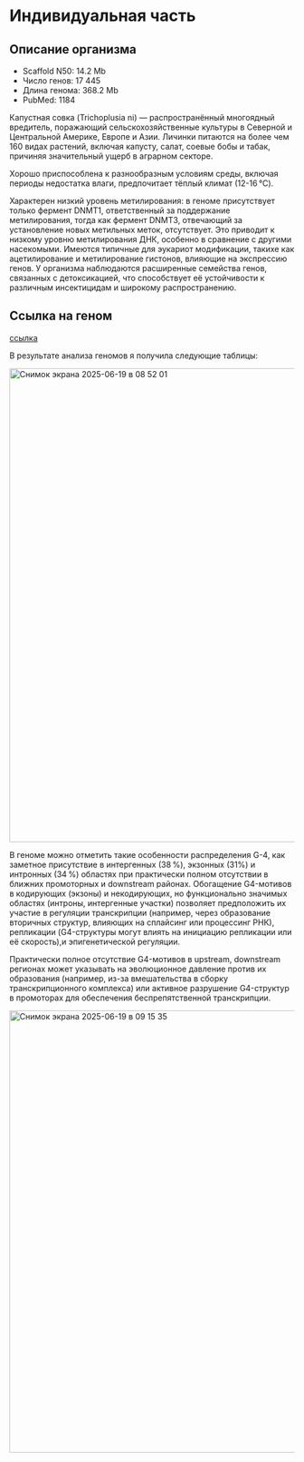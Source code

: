 # Индивидуальная часть

## Описание организма

- Scaffold N50: 14.2 Mb
- Число генов: 17 445
- Длина генома: 368.2 Mb
- PubMed: 1184


Капустная совка (Trichoplusia ni) — распространённый многоядный вредитель, поражающий сельскохозяйственные культуры в Северной и Центральной Америке, Европе и Азии. Личинки питаются на более чем 160 видах растений, включая капусту, салат, соевые бобы и табак, причиняя значительный ущерб в аграрном секторе.

Хорошо приспособлена к разнообразным условиям среды, включая периоды недостатка влаги, предпочитает тёплый климат (12-16 °C).

Характерен низкий уровень метилирования: в геноме присутствует только фермент DNMT1, ответственный за поддержание метилирования, тогда как фермент DNMT3, отвечающий за установление новых метильных меток, отсутствует. Это приводит к низкому уровню метилирования ДНК, особенно в сравнение с другими насекомыми. Имеются типичные для эукариот модификации, такихе как ацетилирование и метилирование гистонов, влияющие на экспрессию генов.
У организма наблюдаются расширенные семейства генов, связанных с детоксикацией, что способствует её устойчивости к различным инсектицидам и широкому распространению.

## Ссылка на геном

[ссылка](https://ftp.ncbi.nlm.nih.gov/genomes/all/GCF/003/590/095/GCF_003590095.1_tn1/)

В результате анализа геномов я получила следующие таблицы:



<img width="836" alt="Снимок экрана 2025-06-19 в 08 52 01" src="https://github.com/user-attachments/assets/532d9c9d-0417-4398-8973-d62aabb0d265" />

В геноме можно отметить такие особенности распределения G-4, как заметное присутствие в интергенных (38 %), экзонных (31%) и интронных (34 %) областях при практически полном отсутствии в ближних промоторных и downstream районах. Обогащение G4-мотивов в кодирующих (экзоны) и некодирующих, но функционально значимых областях (интроны, интергенные участки) позволяет предположить их участие в регуляции транскрипции (например, через образование вторичных структур, влияющих на сплайсинг или процессинг РНК), репликации (G4-структуры могут влиять на инициацию репликации или её скорость),и эпигенетической регуляции. 

Практически полное отсутствие G4-мотивов в upstream, downstream регионах может указывать на эволюционное давление против их образования (например, из-за вмешательства в  сборку транскрипционного комплекса) или активное разрушение G4-структур в промоторах для обеспечения беспрепятственной транскрипции.

<img width="780" alt="Снимок экрана 2025-06-19 в 09 15 35" src="https://github.com/user-attachments/assets/6205ce8f-06df-476e-a7c1-a200d54c4c60" />


